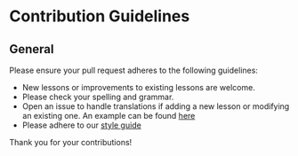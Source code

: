 # Contribution Guidelines

## General
Please ensure your pull request adheres to the following guidelines:

* New lessons or improvements to existing lessons are welcome.
* Please check your spelling and grammar.
* Open an issue to handle translations if adding a new lesson or modifying an existing one. An example can be found [here](https://github.com/doomspork/elixir-school/issues/529)
* Please adhere to our [style guide](https://github.com/doomspork/elixir-school/wiki/Lesson-Styleguide)

Thank you for your contributions!
